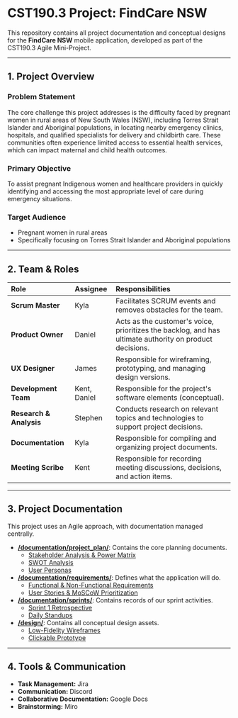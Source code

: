 # CST190.3 Project: FindCare NSW

This repository contains all project documentation and conceptual designs for the **FindCare NSW** mobile application, developed as part of the CST190.3 Agile Mini-Project.

---

## 1. Project Overview

### Problem Statement
The core challenge this project addresses is the difficulty faced by pregnant women in rural areas of New South Wales (NSW), including Torres Strait Islander and Aboriginal populations, in locating nearby emergency clinics, hospitals, and qualified specialists for delivery and childbirth care. These communities often experience limited access to essential health services, which can impact maternal and child health outcomes.

### Primary Objective
To assist pregnant Indigenous women and healthcare providers in quickly identifying and accessing the most appropriate level of care during emergency situations.

### Target Audience
* Pregnant women in rural areas
* Specifically focusing on Torres Strait Islander and Aboriginal populations

---

## 2. Team & Roles

| Role | Assignee | Responsibilities |
| :--- | :--- | :--- |
| **Scrum Master** | Kyla | Facilitates SCRUM events and removes obstacles for the team. |
| **Product Owner** | Daniel | Acts as the customer's voice, prioritizes the backlog, and has ultimate authority on product decisions. |
| **UX Designer** | James | Responsible for wireframing, prototyping, and managing design versions. |
| **Development Team** | Kent, Daniel | Responsible for the project's software elements (conceptual). |
| **Research & Analysis**| Stephen | Conducts research on relevant topics and technologies to support project decisions. |
| **Documentation** | Kyla | Responsible for compiling and organizing project documents. |
| **Meeting Scribe** | Kent | Responsible for recording meeting discussions, decisions, and action items. |

---

## 3. Project Documentation

This project uses an Agile approach, with documentation managed centrally.

* **[/documentation/project_plan/](documentation/project_plan/)**: Contains the core planning documents.
    * [Stakeholder Analysis & Power Matrix](documentation/project_plan/stakeholder_analysis.md)
    * [SWOT Analysis](documentation/project_plan/swot_analysis.md)
    * [User Personas](documentation/project_plan/user_personas.md)
* **[/documentation/requirements/](documentation/requirements/)**: Defines what the application will do.
    * [Functional & Non-Functional Requirements](documentation/requirements/requirements_document.md)
    * [User Stories & MoSCoW Prioritization](documentation/requirements/user_stories.md)
* **[/documentation/sprints/](documentation/sprints/)**: Contains records of our sprint activities.
    * [Sprint 1 Retrospective](documentation/sprints/sprint_01_retrospective.md)
    * [Daily Standups](documentation/sprints/daily_standups/)
* **[/design/](design/)**: Contains all conceptual design assets.
    * [Low-Fidelity Wireframes](design/wireframes/)
    * [Clickable Prototype](design/prototype.md)

---

## 4. Tools & Communication

* **Task Management:** Jira
* **Communication:** Discord
* **Collaborative Documentation:** Google Docs
* **Brainstorming:** Miro

